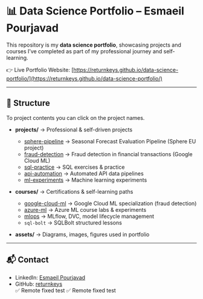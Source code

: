 # 📊 Data Science Portfolio – Esmaeil Pourjavad  

This repository is my **data science portfolio**, showcasing projects and courses I’ve completed as part of my professional journey and self-learning.  

👉 Live Portfolio Website: [https://returnkeys.github.io/data-science-portfolio/](https://returnkeys.github.io/data-science-portfolio/)  

---

## 📂 Structure  

To project contents you can click on the project names.

- **projects/** → Professional & self-driven projects  
  - [sphere-pipeline](https://returnkeys.github.io/data-science-portfolio/projects/sphere-pipeline/) → Seasonal Forecast Evaluation Pipeline (Sphere EU project)  
  - [fraud-detection](https://returnkeys.github.io/data-science-portfolio/projects/fraud-detection/) → Fraud detection in financial transactions (Google Cloud ML)  
  - [sql-practice](https://returnkeys.github.io/data-science-portfolio/projects/sql-practice/) → SQL exercises & practice  
  - [api-automation](https://returnkeys.github.io/data-science-portfolio/projects/api-automation/) → Automated API data pipelines  
  - [ml-experiments](https://returnkeys.github.io/data-science-portfolio/projects/ml-experiments/) → Machine learning experiments  

- **courses/** → Certifications & self-learning paths  
  - [google-cloud-ml](https://returnkeys.github.io/data-science-portfolio/courses/google-cloud-ml/) → Google Cloud ML specialization (fraud detection)  
  - [azure-ml](https://returnkeys.github.io/data-science-portfolio/courses/azure-ml/) → Azure ML course labs & experiments  
  - [mlops](https://returnkeys.github.io/data-science-portfolio/courses/mlops/) → MLflow, DVC, model lifecycle management  
  - `sql-bolt` → SQLBolt structured lessons  

- **assets/** → Diagrams, images, figures used in portfolio  

---

## 📬 Contact  
- LinkedIn: [Esmaeil Pourjavad](https://www.linkedin.com/in/esmaeil-pourjavad-091b861b3)  
- GitHub: [returnkeys](https://github.com/returnkeys)  
✅ Remote fixed test
✅ Remote fixed test
